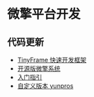 # 微擎平台开发

## 代码更新

- [TinyFrame 快速开发框架](https://www.kancloud.cn/yhl18/wq_frame/1483541)
- [开源版微擎系统](https://gitee.com/we7coreteam/pros)
- [入门指引](http://s.w7.cc/index.php?c=wiki&do=view&id=1)
- [自定义版本 yunpros](https://github.com/bartonCheng/yunpros)

## 

